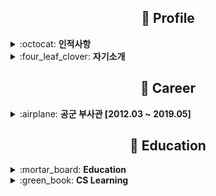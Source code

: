 <div align=center>

## :paperclip: Profile

</div>
<details>
  <summary>:octocat: <b>인적사항</b></summary>
  <ul>
    <li>이름 : 서정욱</li>
    <li>생년월일 : 1994. 02. 11 </li>
    <li>연락처 : 010-4221-5066 </li>
    <li>이메일 : dev.afashs@gmail.com </li>
    <li>주소 : 서울특별시 강남구 개포동 </li>
  </ul>
</details>
<details>
  <summary>:four_leaf_clover: <b>자기소개</b></summary>
  <ul>
    <code>팀워크</code>
    <li>문서화, 대화의 중요성, 사소한 갑론을박에 목메이지 않습니다.</li>
    <li>소통과 협업에 많은 시간을 투자할수록 모두가 만족할 만한 결과가 나옵니다.</li>
  </ul>
  <ul>
    <code>트랜드</code>
    <li>남들이 그렇다 하더라 라는 말보다 직접 써보는 것을 좋아합니다. </li>
    <li>새로운 기술에 겁없이 뛰어들고 고통받지만 이 과정 때문에 코딩을 좋아합니다</li>
  </ul>
  <ul>
    <code>퍼포먼스</code>
    <li>트랜드를 좋아하는 반면, 기능의 핵심적인 본질에 집중합니다.</li>
    <li>황금 계산기, 황금 변기도 본질은 계산기, 변기 입니다.</li>
  </ul>
</details>

<div align=center>

## :dolphin: Career

</div>

<details>
  <summary>:airplane: <b>공군 부사관 [2012.03 ~ 2019.05]</b></summary>
  <ul>
    <code>대구</code> [2012.03 ~ 2014.11]
    <li>제 11 전투비행단 소속 공중감시 및 항공무기통제담당</li>
    <li>linux 방공관제 체계를 사용한 공군 요격관제 업무</li>
  </ul>
  <ul>
    <code>안양</code> [2014.12 ~ 2018.01]
    <li>수리산 통합사격통제레이더 담당</li>
    <li>UAV 드론에 대한 대공방어 및 방위환산시스템 개발 참여</li>
  </ul>
  <ul>
    <code>오산</code> [2018.01 ~ 2019.04]
    <li>미군 합동 방공관제 전술통제담당</li>
    <li>전술통제관 지휘보조 및 미식별기 요격작전 지휘보조</li>
  </ul>
</details>


<div align=center>

## :closed_book: Education

</div>

<details>
  <summary>:mortar_board: <b>Education</b></summary>
  <ul>
    <li><a href="https://namu.wiki/w/%EA%B3%B5%EA%B5%B0%ED%95%AD%EA%B3%B5%EA%B3%BC%ED%95%99%EA%B3%A0%EB%93%B1%ED%95%99%EA%B5%90">공군항공과학고등학교 41기 졸업 </a> [ 2009 ~ 2012 ]</li>
    <li><a href="https://www.hycu.ac.kr/user/maSnEx/goMain/30058/index.do">한양사이버대학교 응용소프트웨어공학과 </a> [ 2021 ~ 휴학 ] </li>
  </ul>
</details>

<details>
  <summary>:green_book: <b>CS Learning</b></summary>
  <ul>
    <li><a href="https://namu.wiki/w/%EA%B3%B5%EA%B5%B0%ED%95%AD%EA%B3%B5%EA%B3%BC%ED%95%99%EA%B3%A0%EB%93%B1%ED%95%99%EA%B5%90">팀노바 5기 응용 1단계 중도포기 </a> [ 2019.05 ~ 2019.12 ]</li>
    <li><a href="https://www.codestates.com/">코드스테이츠 소프트웨어 엔지니어링 과정 26기 수료 </a> [ 2020.09 ~ 2021.05 ] </li>
  </ul>
</details>
